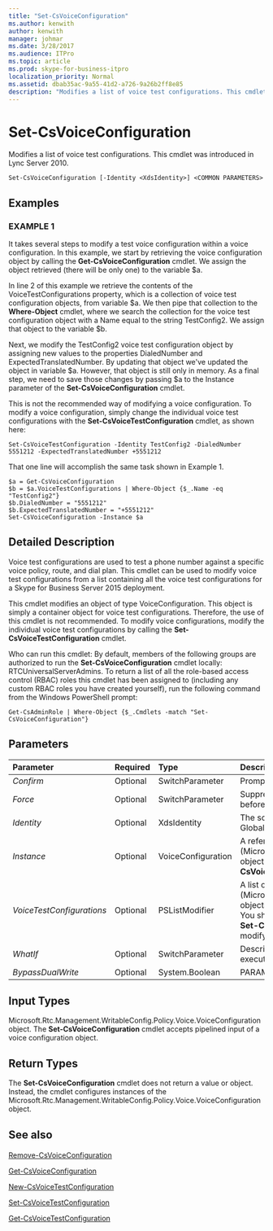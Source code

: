 ```yaml
---
title: "Set-CsVoiceConfiguration"
ms.author: kenwith
author: kenwith
manager: johmar
ms.date: 3/28/2017
ms.audience: ITPro
ms.topic: article
ms.prod: skype-for-business-itpro
localization_priority: Normal
ms.assetid: dbab35ac-9a55-41d2-a726-9a26b2ff8e85
description: "Modifies a list of voice test configurations. This cmdlet was introduced in Lync Server 2010."
---
```


# Set-CsVoiceConfiguration
 
Modifies a list of voice test configurations. This cmdlet was introduced in Lync Server 2010.
  
```
Set-CsVoiceConfiguration [-Identity <XdsIdentity>] <COMMON PARAMETERS>

```

## Examples

### EXAMPLE 1

It takes several steps to modify a test voice configuration within a voice configuration. In this example, we start by retrieving the voice configuration object by calling the **Get-CsVoiceConfiguration** cmdlet. We assign the object retrieved (there will be only one) to the variable $a.
  
In line 2 of this example we retrieve the contents of the VoiceTestConfigurations property, which is a collection of voice test configuration objects, from variable $a. We then pipe that collection to the **Where-Object** cmdlet, where we search the collection for the voice test configuration object with a Name equal to the string TestConfig2. We assign that object to the variable $b.
  
Next, we modify the TestConfig2 voice test configuration object by assigning new values to the properties DialedNumber and ExpectedTranslatedNumber. By updating that object we've updated the object in variable $a. However, that object is still only in memory. As a final step, we need to save those changes by passing $a to the Instance parameter of the **Set-CsVoiceConfiguration** cmdlet.
  
This is not the recommended way of modifying a voice configuration. To modify a voice configuration, simply change the individual voice test configurations with the **Set-CsVoiceTestConfiguration** cmdlet, as shown here:
  
 `Set-CsVoiceTestConfiguration -Identity TestConfig2 -DialedNumber 5551212 -ExpectedTranslatedNumber +5551212`
  
That one line will accomplish the same task shown in Example 1.
  
```
$a = Get-CsVoiceConfiguration
$b = $a.VoiceTestConfigurations | Where-Object {$_.Name -eq "TestConfig2"}
$b.DialedNumber = "5551212"
$b.ExpectedTranslatedNumber = "+5551212"
Set-CsVoiceConfiguration -Instance $a
```

## Detailed Description

Voice test configurations are used to test a phone number against a specific voice policy, route, and dial plan. This cmdlet can be used to modify voice test configurations from a list containing all the voice test configurations for a Skype for Business Server 2015 deployment.
  
This cmdlet modifies an object of type VoiceConfiguration. This object is simply a container object for voice test configurations. Therefore, the use of this cmdlet is not recommended. To modify voice configurations, modify the individual voice test configurations by calling the **Set-CsVoiceTestConfiguration** cmdlet.
  
Who can run this cmdlet: By default, members of the following groups are authorized to run the **Set-CsVoiceConfiguration** cmdlet locally: RTCUniversalServerAdmins. To return a list of all the role-based access control (RBAC) roles this cmdlet has been assigned to (including any custom RBAC roles you have created yourself), run the following command from the Windows PowerShell prompt:
  
 `Get-CsAdminRole | Where-Object {$_.Cmdlets -match "Set-CsVoiceConfiguration"}`
  
## Parameters

|**Parameter**|**Required**|**Type**|**Description**|
|:-----|:-----|:-----|:-----|
| _Confirm_ <br/> |Optional  <br/> |SwitchParameter  <br/> |Prompts you for confirmation before executing the command.  <br/> |
| _Force_ <br/> |Optional  <br/> |SwitchParameter  <br/> |Suppresses any confirmation prompts that would otherwise be displayed before making changes.  <br/> |
| _Identity_ <br/> |Optional  <br/> |XdsIdentity  <br/> |The scope of this object. The only value possible for this parameter is Global.  <br/> |
| _Instance_ <br/> |Optional  <br/> |VoiceConfiguration  <br/> |A reference to a voice configuration (Microsoft.Rtc.Management.WritableConfig.Policy.Voice.VoiceConfiguration) object. An object of this type can be retrieved by calling the **Get-CsVoiceConfiguration** cmdlet. <br/> |
| _VoiceTestConfigurations_ <br/> |Optional  <br/> |PSListModifier  <br/> |A list of all voice test configurations (Microsoft.Rtc.Management.WritableConfig.Policy.Voice.TestConfiguration objects) defined for the Skype for Business Server 2015 deployment.  <br/> You should modify individual voice test configuration objects by using the **Set-CsVoiceTestConfiguration** cmdlet. That is the recommended way of modifying configurations in this list. <br/> |
| _WhatIf_ <br/> |Optional  <br/> |SwitchParameter  <br/> |Describes what would happen if you executed the command without actually executing the command.  <br/> |
| _BypassDualWrite_ <br/> |Optional  <br/> |System.Boolean  <br/> |PARAMVALUE: $true | $false  <br/> |
   
## Input Types

Microsoft.Rtc.Management.WritableConfig.Policy.Voice.VoiceConfiguration object. The **Set-CsVoiceConfiguration** cmdlet accepts pipelined input of a voice configuration object.
  
## Return Types

The **Set-CsVoiceConfiguration** cmdlet does not return a value or object. Instead, the cmdlet configures instances of the Microsoft.Rtc.Management.WritableConfig.Policy.Voice.VoiceConfiguration object.
  
## See also

#### 

[Remove-CsVoiceConfiguration](remove-csvoiceconfiguration.md)
  
[Get-CsVoiceConfiguration](get-csvoiceconfiguration.md)
  
[New-CsVoiceTestConfiguration](new-csvoicetestconfiguration.md)
  
[Set-CsVoiceTestConfiguration](set-csvoicetestconfiguration.md)
  
[Get-CsVoiceTestConfiguration](get-csvoicetestconfiguration.md)

